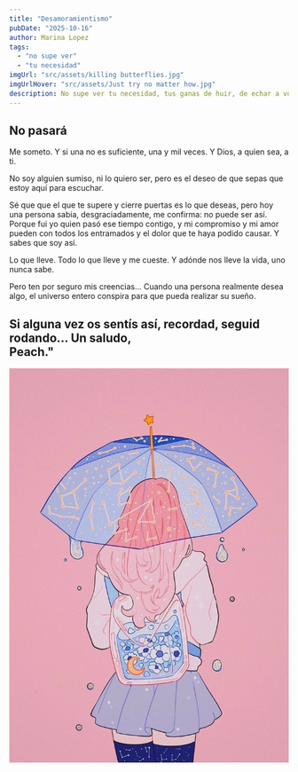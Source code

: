 ```yaml
---
title: "Desamoramientismo"
pubDate: "2025-10-16"
author: Marina Lopez
tags:
  - "no supe ver"
  - "tu necesidad"
imgUrl: "src/assets/killing butterflies.jpg"
imgUrlHover: "src/assets/Just try no matter how.jpg"
description: No supe ver tu necesidad, tus ganas de huir, de echar a volar. La vida es así, y así, te perdí.  
---
```


## No pasará
Me someto.
Y si una no es suficiente,
una y mil veces.
Y Dios, a quien sea, a ti.  

No soy alguien sumiso, ni lo quiero ser,
pero es el deseo de que sepas
que estoy aquí para escuchar.  

Sé que que el que te supere y cierre puertas es lo que deseas,
pero hoy una persona sabia, desgraciadamente, me confirma: no puede ser así.
Porque fui yo quien pasó ese tiempo contigo,
y mi compromiso y mi amor
pueden con todos los entramados
y el dolor que te haya podido causar.
Y sabes que soy así.   

Lo que lleve.
Todo lo que lleve y me cueste.
Y adónde nos lleve la vida,
uno nunca sabe.  

Pero ten por seguro
mis creencias...
Cuando una persona realmente desea algo,
el universo entero conspira para que pueda realizar su sueño.    

Si alguna vez os sentís así, recordad, seguid rodando... Un saludo,    
Peach."
---

![Ilustración Peach](src/assets/Peach.jpg)
